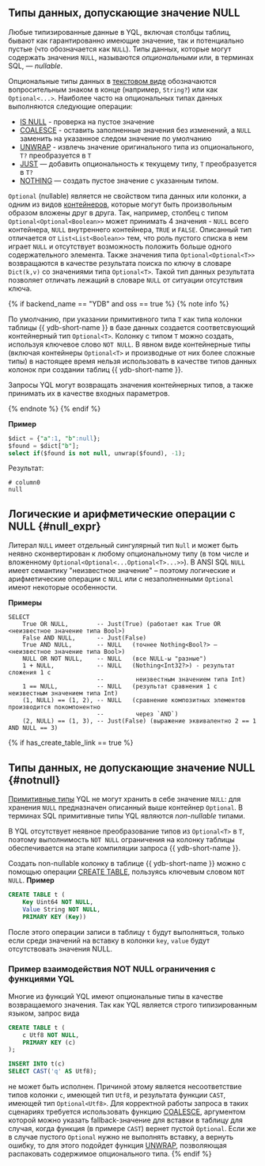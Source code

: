 ## Типы данных, допускающие значение NULL

Любые типизированные данные в YQL, включая столбцы таблиц, бывают как гарантированно имеющие значение, так и потенциально пустые (что обозначается как `NULL`). Типы данных, которые могут содержать значения `NULL`, называются _опциональными_ или, в терминах SQL, — _nullable_.

Опциональные типы данных в [текстовом виде](../type_string.md) обозначаются вопросительным знаком в конце (например, `String?`) или как `Optional<...>`.
Наиболее часто на опциональных типах данных выполняются следующие операции:

* [IS NULL](../../syntax/expressions.md#is-null) - проверка на пустое значение
* [COALESCE](../../builtins/basic.md#coalesce) - оставить заполненные значения без изменений, а `NULL` заменить на указанное следом значение по умолчанию
* [UNWRAP](../../builtins/basic.md#optional-ops) - извлечь значение оригинального типа из опционального, `T?` преобразуется в `T`
* [JUST](../../builtins/basic#optional-ops) — добавить опциональность к текущему типу, `T` преобразуется в `T?`
* [NOTHING](../../builtins/basic.md#optional-ops) — создать пустое значение с указанным типом.

`Optional` (nullable) является не свойством типа данных или колонки, а одним из видов [контейнеров](../containers.md), которые могут быть произвольным образом вложены друг в друга. Так, например, столбец с типом `Optional<Optional<Boolean>>` может принимать 4 значения - `NULL` всего контейнера, `NULL` внутреннего контейнера, `TRUE` и `FALSE`. Описанный тип отличается от `List<List<Boolean>>` тем, что роль пустого списка в нем играет `NULL` и отсутствует возможность положить больше одного содержательного элемента. Также значения типа `Optional<Optional<T>>` возвращаются в качестве результата поиска по ключу в словаре `Dict(k,v)` со значениями типа `Optional<T>`. Такой тип данных результата позволяет отличать лежащий в словаре `NULL` от ситуации отсутствия ключа.

{% if backend_name == "YDB" and oss == true %}
{% note info %}

По умолчанию, при указании примитивного типа `T` как типа колонки таблицы {{ ydb-short-name }} в базе данных создается соответсвующий контейнерный тип `Optional<T>`. Колонку с типом `T` можно создать, используя ключевое слово `NOT NULL`.
В явном виде контейнерные типы (включая контейнеры `Optional<T>` и производные от них более сложные типы) в настоящее время нельзя использовать в качестве типов данных колонок при создании таблиц {{ ydb-short-name }}.

Запросы YQL могут возвращать значения контейнерных типов, а также принимать их в качестве входных параметров.

{% endnote %}
{% endif %}

**Пример**

```sql
$dict = {"a":1, "b":null};
$found = $dict["b"];
select if($found is not null, unwrap($found), -1);
```

Результат:

```text
# column0
null
```

## Логические и арифметические операции с NULL {#null_expr}

Литерал `NULL` имеет отдельный сингулярный тип `Null` и может быть неявно сконвертирован к любому опциональному типу (в том числе и вложенному `Optional<Optional<...Optional<T>...>>`). В ANSI SQL `NULL` имеет семантику "неизвестное значение" – поэтому логические и арифметические операции с `NULL` или с незаполненными `Optional` имеют некоторые особенности.

**Примеры**
```
SELECT
    True OR NULL,        -- Just(True) (работает как True OR <неизвестное значение типа Bool>)
    False AND NULL,      -- Just(False)
    True AND NULL,       -- NULL   (точнее Nothing<Bool?> – <неизвестное значение типа Bool>)
    NULL OR NOT NULL,    -- NULL   (все NULL-ы "разные")
    1 + NULL,            -- NULL   (Nothing<Int32?>) - результат сложения 1 с
                         --         неизвестным значением типа Int)
    1 == NULL,           -- NULL   (результат сравнения 1 с неизвестным значением типа Int)
    (1, NULL) == (1, 2), -- NULL   (сравнение композитных элементов производится покомпонентно
                         --         через `AND`)
    (2, NULL) == (1, 3), -- Just(False) (выражение эквивалентно 2 == 1 AND NULL == 3)

```
{% if has_create_table_link == true %}
## Типы данных, не допускающие значение NULL {#notnull}

[Примитивные типы](../primitive.md) YQL не могут хранить в себе значение `NULL`: для хранения `NULL` предназначен описанный выше контейнер `Optional`. В терминах SQL примитивные типы YQL являются _non-nullable_ типами.

В YQL отсутствует неявное преобразование типов из `Optional<T>` в `T`, поэтому выполнимость `NOT NULL` ограничения на колонку таблицы обеспечивается на этапе компиляции запроса {{ ydb-short-name }}.

Создать non-nullable колонку в таблице {{ ydb-short-name }} можно с помощью операции [CREATE TABLE](../../../reference/syntax/create_table/index.md), пользуясь ключевым словом `NOT NULL`.
**Пример**
```sql
CREATE TABLE t (
    Key Uint64 NOT NULL,
    Value String NOT NULL,
    PRIMARY KEY (Key))
```

После этого операции записи в таблицу `t` будут выполняться, только если среди значений на вставку в колонки `key`, `value` будут отсутствовать значения NULL.

### Пример взаимодействия NOT NULL ограничения с функциями YQL

Многие из функций YQL имеют опциональные типы в качестве возвращаемого значения. Так как YQL является строго типизированным языком, запрос вида
```sql
CREATE TABLE t (
    c Utf8 NOT NULL,
    PRIMARY KEY (c)
);

INSERT INTO t(c)
SELECT CAST('q' AS Utf8);
```
не может быть исполнен. Причиной этому является несоответствие типов колонки `c`, имеющей тип `Utf8`, и результата функции `CAST`, имеющей тип `Optional<Utf8>`. Для корректной работы запроса в таких сценариях требуется использовать функцию [COALESCE](../../builtins/basic.md#coalesce), аргументом которой можно указать fallback-значение для вставки в таблицу для случая, когда функция (в примере `CAST`) вернет пустой `Optional`. Если же в случае пустого `Optional` нужно не выполнять вставку, а вернуть ошибку, то для этого подойдет функция [UNWRAP](../../builtins/basic.md#optional-ops), позволяющая распаковать содержимое опционального типа.
{% endif %}
